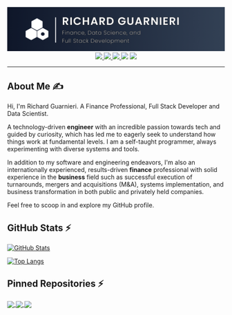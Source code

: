 <div align="center">
    <img src="./img/header_new.png">
    <br>
    <a href="mailto:richard.gm@outlook.com">
      <img src="https://img.shields.io/badge/Outlook-Email-informational?style=for-the-badge&logo=microsoft&logoColor=white&color=0078d4">
    </a>
    <a href="https://www.linkedin.com/in/rguarnieri/">
      <img src="https://img.shields.io/badge/LinkedIn-Profile-informational?style=for-the-badge&logo=linkedin&logoColor=white&color=0a66c2">
    </a>
    <a href="https://twitter.com/ric_guarnieri">
      <img src="https://img.shields.io/badge/Twitter-Profile-informational?style=for-the-badge&logo=twitter&logoColor=white&color=0C9EF7">
    </a>
      <img src="https://img.shields.io/badge/Discord-Wrathard2323-informational?style=for-the-badge&logo=discord&logoColor=white&color=5865f2">
    <a href="https://richardguarnieri.github.io/assets/Richard_Guarnieri_Resume.pdf">
      <img src="https://img.shields.io/badge/Download%20Resume-Here%20%E2%86%92-gray.svg?colorA=DF5E66&colorB=D91A26&style=for-the-badge">
    </a>
</div>
<hr>

## About Me ✍
Hi, I'm Richard Guarnieri. A Finance Professional, Full Stack Developer and Data Scientist.

A technology-driven **engineer** with an incredible passion towards tech and guided by curiosity, which has led me to eagerly seek to understand how things work at fundamental levels. I am a self-taught programmer, always experimenting with diverse systems and tools.

In addition to my software and engineering endeavors, I'm also an internationally experienced, results-driven **finance** professional with solid experience in the **business** field such as successful execution of turnarounds, mergers and acquisitions (M&A), systems implementation, and business transformation in both public and privately held companies.

Feel free to scoop in and explore my GitHub profile.
<br>

<!-- GitHub README Stats by https://github.com/anuraghazra/github-readme-stats/blob/master/readme.md -->
## GitHub Stats ⚡

<!-- <a href="https://github.com/richardguarnieri">
  <img align="center" src="https://github-readme-stats.vercel.app/api?username=richardguarnieri&count_private=true&show_icons=true" />
</a>
<a href="https://github.com/richardguarnieri">
  <img align="center" src="https://github-readme-stats.vercel.app/api/top-langs/?username=richardguarnieri&layout=compact" />
</a> -->

[![GitHub Stats](https://github-readme-stats.vercel.app/api?username=richardguarnieri&count_private=true&show_icons=true&theme=dark)](https://github.com/richardguarnieri/)

[![Top Langs](https://github-readme-stats.vercel.app/api/top-langs/?username=richardguarnieri&layout=compact&theme=dark)](https://github.com/richardguarnieri/)

## Pinned Repositories ⚡

<a href="https://github.com/richardguarnieri/personal-asset-manager">
  <img align="center" src="https://github-readme-stats.vercel.app/api/pin/?username=richardguarnieri&repo=personal-asset-manager&s&theme=dark" />
</a>
<a href="https://github.com/richardguarnieri/weather-dashboard">
  <img align="center" src="https://github-readme-stats.vercel.app/api/pin/?username=richardguarnieri&repo=weather-dashboard&theme=dark" />
</a>
<a href="https://github.com/richardguarnieri/work-day-scheduler">
  <img align="center" src="https://github-readme-stats.vercel.app/api/pin/?username=richardguarnieri&repo=work-day-scheduler&theme=dark" />
</a>

<!-- [![Readme Card](https://github-readme-stats.vercel.app/api/pin/?username=richardguarnieri&repo=personal-asset-manager&s)](https://github.com/richardguarnieri/personal-asset-manager)

[![Readme Card](https://github-readme-stats.vercel.app/api/pin/?username=richardguarnieri&repo=weather-dashboard)](https://github.com/richardguarnieri/weather-dashboard)

[![Readme Card](https://github-readme-stats.vercel.app/api/pin/?username=richardguarnieri&repo=work-day-scheduler)](https://github.com/richardguarnieri/work-day-scheduler) -->